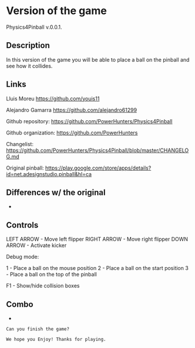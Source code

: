 # Version of the game

Physics4Pinball v.0.0.1.

## Description

In this version of the game you will be able to place a ball on the pinball and see how it collides.

## Links
Lluis Moreu https://github.com/youis11 

Alejandro Gamarra https://github.com/alejandro61299

Github repository: https://github.com/PowerHunters/Physics4Pinball

Github organization: https://github.com/PowerHunters

Changelist: https://github.com/PowerHunters/Physics4Pinball/blob/master/CHANGELOG.md

Original pinball: https://play.google.com/store/apps/details?id=net.adesignstudio.pinball&hl=ca

## Differences w/ the original

-

## Controls
LEFT ARROW - Move left flipper
RIGHT ARROW - Move right flipper
DOWN ARROW - Activate kicker

Debug mode:

1 - Place a ball on the mouse position
2 - Place a ball on the start position
3 - Place a ball on the top of the pinball

F1 - Show/hide collision boxes

## Combo

-

~~~
Can you finish the game?

We hope you Enjoy! Thanks for playing.
